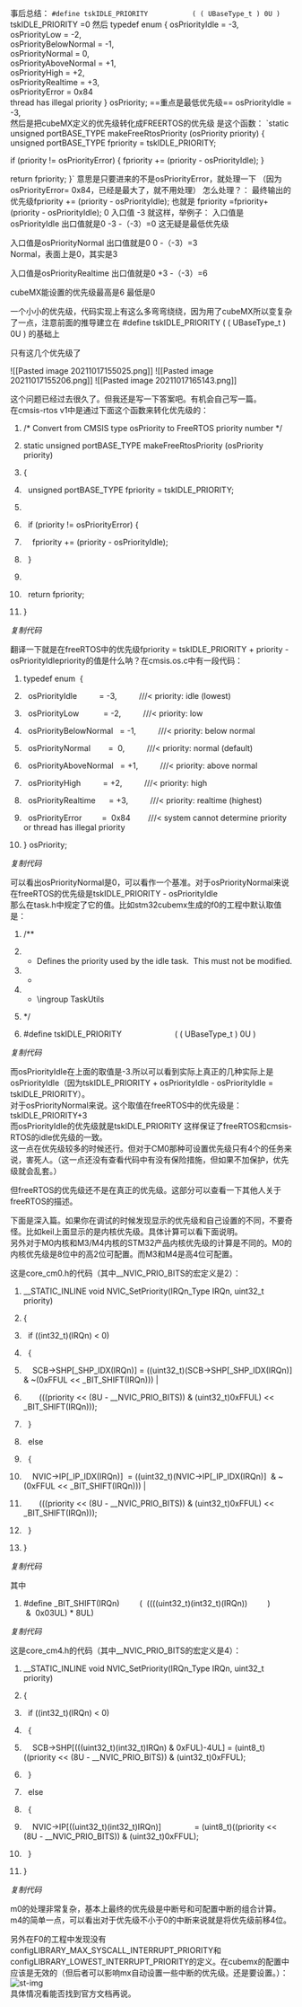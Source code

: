 事后总结：
`#define tskIDLE_PRIORITY			( ( UBaseType_t ) 0U )
`
 tskIDLE_PRIORITY	=0
然后
typedef enum  {
  osPriorityIdle          = -3,               
  osPriorityLow           = -2,             
  osPriorityBelowNormal   = -1,              
  osPriorityNormal        =  0,                
  osPriorityAboveNormal   = +1,        
  osPriorityHigh          = +2,     
  osPriorityRealtime      = +3,     
  osPriorityError         =  0x84    
 thread has illegal priority
} osPriority;
==重点是最低优先级== 
osPriorityIdle        = -3,         
然后是把cubeMX定义的优先级转化成FREERTOS的优先级
是这个函数：
`static unsigned portBASE_TYPE makeFreeRtosPriority (osPriority priority)
{
  unsigned portBASE_TYPE fpriority = tskIDLE_PRIORITY;
  
  if (priority != osPriorityError) {
    fpriority += (priority - osPriorityIdle);
  }
  
  return fpriority;
}`
意思是只要进来的不是osPriorityError，就处理一下
（因为osPriorityError=  0x84，已经是最大了，就不用处理）
怎么处理？：
最终输出的优先级fpriority += (priority - osPriorityIdle);
也就是
fpriority =fpriority+(priority - osPriorityIdle);
                      0          入口值            -3
就这样，举例子：
入口值是osPriorityIdle
出口值就是0       -3     -（-3）=0
                        这无疑是最低优先级		
						
入口值是osPriorityNormal
出口值就是0       0    -（-3）=3		 
                   Normal，表面上是0，其实是3
				   
入口值是osPriorityRealtime
出口值就是0       +3    -（-3）=6	

cubeMX能设置的优先级最高是6
最低是0

一个小小的优先级，代码实现上有这么多弯弯绕绕，因为用了cubeMX所以变复杂了一点，注意前面的推导建立在
#define tskIDLE_PRIORITY			( ( UBaseType_t ) 0U )
的基础上

只有这几个优先级了  


![[Pasted image 20211017155025.png]]
![[Pasted image 20211017155206.png]]
![[Pasted image 20211017165143.png]]

这个问题已经过去很久了。但我还是写一下答案吧。有机会自己写一篇。  
在cmsis-rtos v1中是通过下面这个函数来转化优先级的：  

1.  /* Convert from CMSIS type osPriority to FreeRTOS priority number */  
    
2.  static unsigned portBASE_TYPE makeFreeRtosPriority (osPriority priority)  
    
3.  {  
    
4.    unsigned portBASE_TYPE fpriority = tskIDLE_PRIORITY;  
    
5.      
    
6.    if (priority != osPriorityError) {  
    
7.      fpriority += (priority - osPriorityIdle);  
    
8.    }  
    
9.      
    
10.    return fpriority;  
    
11.  }

_复制代码_

翻译一下就是在freeRTOS中的优先级fpriority = tskIDLE_PRIORITY + priority - osPriorityIdlepriority的值是什么呐？在cmsis.os.c中有一段代码：  

1.  typedef enum  {  
    
2.    osPriorityIdle          = -3,          ///< priority: idle (lowest)  
    
3.    osPriorityLow           = -2,          ///< priority: low  
    
4.    osPriorityBelowNormal   = -1,          ///< priority: below normal  
    
5.    osPriorityNormal        =  0,          ///< priority: normal (default)  
    
6.    osPriorityAboveNormal   = +1,          ///< priority: above normal  
    
7.    osPriorityHigh          = +2,          ///< priority: high  
    
8.    osPriorityRealtime      = +3,          ///< priority: realtime (highest)  
    
9.    osPriorityError         =  0x84        ///< system cannot determine priority or thread has illegal priority  
    
10.  } osPriority;

_复制代码_

可以看出osPriorityNormal是0，可以看作一个基准。对于osPriorityNormal来说在freeRTOS的优先级是tskIDLE_PRIORITY - osPriorityIdle  
那么在task.h中规定了它的值。比如stm32cubemx生成的f0的工程中默认取值是：  

1.  /**  
    
2.  * Defines the priority used by the idle task.  This must not be modified.  
    
3.  *  
    
4.  * \ingroup TaskUtils  
    
5.  */  
    
6.  #define tskIDLE_PRIORITY                        ( ( UBaseType_t ) 0U )

_复制代码_

而osPriorityIdle在上面的取值是-3.所以可以看到实际上真正的几种实际上是osPriorityIdle（因为tskIDLE_PRIORITY + osPriorityIdle - osPriorityIdle = tskIDLE_PRIORITY）。  
对于osPriorityNormal来说。这个取值在freeRTOS中的优先级是：tskIDLE_PRIORITY+3  
而osPriorityIdle的优先级就是tskIDLE_PRIORITY 这样保证了freeRTOS和cmsis-RTOS的idle优先级的一致。  
这一点在优先级较多的时候还行。但对于CM0那种可设置优先级只有4个的任务来说，害死人。（这一点还没有查看代码中有没有保险措施，但如果不加保护，优先级就会乱套。）  
  
  
但freeRTOS的优先级还不是在真正的优先级。这部分可以查看一下其他人关于freeRTOS的描述。  
  
  
下面是深入篇。如果你在调试的时候发现显示的优先级和自己设置的不同，不要奇怪。比如keil上面显示的是内核优先级。具体计算可以看下面说明。  
另外对于M0内核和M3/M4内核的STM32产品内核优先级的计算是不同的。M0的内核优先级是8位中的高2位可配置。而M3和M4是高4位可配置。  
  
这是core_cm0.h的代码（其中__NVIC_PRIO_BITS的宏定义是2）：  

1.  __STATIC_INLINE void NVIC_SetPriority(IRQn_Type IRQn, uint32_t priority)  
    
2.  {  
    
3.    if ((int32_t)(IRQn) < 0)  
    
4.    {  
    
5.      SCB->SHP[_SHP_IDX(IRQn)] = ((uint32_t)(SCB->SHP[_SHP_IDX(IRQn)] & ~(0xFFUL << _BIT_SHIFT(IRQn))) |  
    
6.         (((priority << (8U - __NVIC_PRIO_BITS)) & (uint32_t)0xFFUL) << _BIT_SHIFT(IRQn)));  
    
7.    }  
    
8.    else  
    
9.    {  
    
10.      NVIC->IP[_IP_IDX(IRQn)]  = ((uint32_t)(NVIC->IP[_IP_IDX(IRQn)]  & ~(0xFFUL << _BIT_SHIFT(IRQn))) |  
    
11.         (((priority << (8U - __NVIC_PRIO_BITS)) & (uint32_t)0xFFUL) << _BIT_SHIFT(IRQn)));  
    
12.    }  
    
13.  }

_复制代码_

其中  

1.  #define _BIT_SHIFT(IRQn)         (  ((((uint32_t)(int32_t)(IRQn))         )      &  0x03UL) * 8UL)

_复制代码_

  
  
这是core_cm4.h的代码（其中__NVIC_PRIO_BITS的宏定义是4）：  

1.  __STATIC_INLINE void NVIC_SetPriority(IRQn_Type IRQn, uint32_t priority)  
    
2.  {  
    
3.    if ((int32_t)(IRQn) < 0)  
    
4.    {  
    
5.      SCB->SHP[(((uint32_t)(int32_t)IRQn) & 0xFUL)-4UL] = (uint8_t)((priority << (8U - __NVIC_PRIO_BITS)) & (uint32_t)0xFFUL);  
    
6.    }  
    
7.    else  
    
8.    {  
    
9.      NVIC->IP[((uint32_t)(int32_t)IRQn)]               = (uint8_t)((priority << (8U - __NVIC_PRIO_BITS)) & (uint32_t)0xFFUL);  
    
10.    }  
    
11.  }

_复制代码_

m0的处理非常复杂，基本上最终的优先级是中断号和可配置中断的组合计算。  
m4的简单一点，可以看出对于优先级不小于0的中断来说就是将优先级前移4位。  
  
另外在F0的工程中发现没有configLIBRARY_MAX_SYSCALL_INTERRUPT_PRIORITY和configLIBRARY_LOWEST_INTERRUPT_PRIORITY的定义。在cubemx的配置中应该是无效的（但后者可以影响mx自动设置一些中断的优先级。还是要设置。）：  
![st-img](https://shequ.stmicroelectronics.cn/data/attachment/forum/201903/31/184140qtld7do3yxysqc3y.jpg)  
具体情况看能否找到官方文档再说。